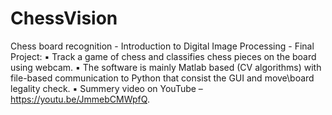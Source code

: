 # ChessVision
Chess board recognition - Introduction to Digital Image Processing - Final Project:
▪	Track a game of chess and classifies chess pieces on the board using webcam.
▪	The software is mainly Matlab based (CV algorithms) with file-based communication to Python that consist the GUI and move\board legality check.
▪	Summery video on YouTube – https://youtu.be/JmmebCMWpfQ.
